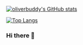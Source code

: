 
[![oliverbuddy's GitHub stats](https://github-readme-stats.vercel.app/api?username=oliverbuddy&theme=radical&show_icons=true&count_private=true)](https://github.com/oliverbuddy)


[![Top Langs](https://github-readme-stats.vercel.app/api/top-langs/?username=oliverbuddy&layout=compact)](https://github.com/oliverbuddy)



### Hi there 👋

<!-- **oliverbuddy/oliverbuddy** is a ✨ _special_ ✨ repository because its `README.md` (this file) appears on your GitHub profile.

Here are some ideas to get you started:

- 🔭 I’m currently working on ...
- 🌱 I’m currently learning ...
- 👯 I’m looking to collaborate on ...
- 🤔 I’m looking for help with ...
- 💬 Ask me about ...
- 📫 How to reach me: ...
- 😄 Pronouns: ...
- ⚡ Fun fact: ...

-->




